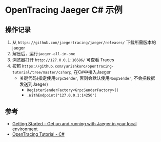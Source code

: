 ﻿# OpenTracing Jaeger C# 示例

## 操作记录
1. 从 `https://github.com/jaegertracing/jaeger/releases/` 下载所需版本的jaeger
2. 解压后，运行`jaeger-all-in-one`
3. 浏览器打开 `http://127.0.0.1:16686/` 可查看 Traces
4. 按照 `https://github.com/yurishkuro/opentracing-tutorial/tree/master/csharp`, 在C#中接入Jaeger
	- 关键代码(指定使用`GrpcSender`, 否则会默认使用`NoopSender`, 不会把数据发送到Jaeger)
		- `RegisterSenderFactory<GrpcSenderFactory>()`
		- `.WithEndpoint("127.0.0.1:14250")`

## 参考
- [Getting Started - Get up and running with Jaeger in your local environment](https://www.jaegertracing.io/docs/1.25/getting-started/)
- [OpenTracing Tutorial - C#](https://github.com/yurishkuro/opentracing-tutorial/tree/master/csharp)